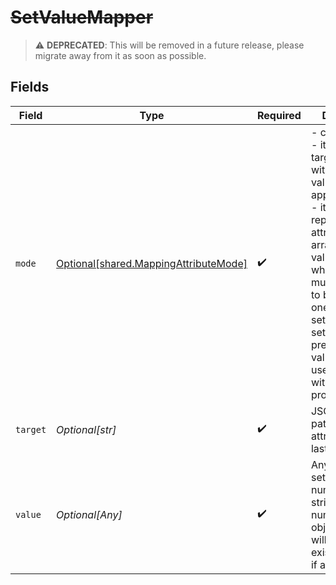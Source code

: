 # ~~SetValueMapper~~

> :warning: **DEPRECATED**: This will be removed in a future release, please migrate away from it as soon as possible.


## Fields

| Field                                                                                                                                                                                                                                                                                                                               | Type                                                                                                                                                                                                                                                                                                                                | Required                                                                                                                                                                                                                                                                                                                            | Description                                                                                                                                                                                                                                                                                                                         |
| ----------------------------------------------------------------------------------------------------------------------------------------------------------------------------------------------------------------------------------------------------------------------------------------------------------------------------------- | ----------------------------------------------------------------------------------------------------------------------------------------------------------------------------------------------------------------------------------------------------------------------------------------------------------------------------------- | ----------------------------------------------------------------------------------------------------------------------------------------------------------------------------------------------------------------------------------------------------------------------------------------------------------------------------------- | ----------------------------------------------------------------------------------------------------------------------------------------------------------------------------------------------------------------------------------------------------------------------------------------------------------------------------------- |
| `mode`                                                                                                                                                                                                                                                                                                                              | [Optional[shared.MappingAttributeMode]](undefined/models/shared/mappingattributemode.md)                                                                                                                                                                                                                                            | :heavy_check_mark:                                                                                                                                                                                                                                                                                                                  | - copy_if_exists - it replaces the target attribute with the source value - append_if_exists - it currently replaces target attribute with array like values. Useful when you have multiple values to be added into one attribute. - set_value - it sets a value to a predefined value. Must be used together with value property.<br/> |
| `target`                                                                                                                                                                                                                                                                                                                            | *Optional[str]*                                                                                                                                                                                                                                                                                                                     | :heavy_check_mark:                                                                                                                                                                                                                                                                                                                  | JSON like target path for the attribute. Eg. last_name                                                                                                                                                                                                                                                                              |
| `value`                                                                                                                                                                                                                                                                                                                             | *Optional[Any]*                                                                                                                                                                                                                                                                                                                     | :heavy_check_mark:                                                                                                                                                                                                                                                                                                                  | Any value to be set: string, number, string[], number[], JSON object, etc. It will override existing values, if any.<br/>                                                                                                                                                                                                           |